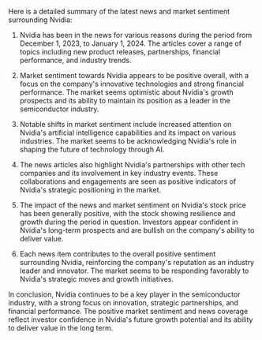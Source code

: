 Here is a detailed summary of the latest news and market sentiment surrounding Nvidia:

1. Nvidia has been in the news for various reasons during the period from December 1, 2023, to January 1, 2024. The articles cover a range of topics including new product releases, partnerships, financial performance, and industry trends.

2. Market sentiment towards Nvidia appears to be positive overall, with a focus on the company's innovative technologies and strong financial performance. The market seems optimistic about Nvidia's growth prospects and its ability to maintain its position as a leader in the semiconductor industry.

3. Notable shifts in market sentiment include increased attention on Nvidia's artificial intelligence capabilities and its impact on various industries. The market seems to be acknowledging Nvidia's role in shaping the future of technology through AI.

4. The news articles also highlight Nvidia's partnerships with other tech companies and its involvement in key industry events. These collaborations and engagements are seen as positive indicators of Nvidia's strategic positioning in the market.

5. The impact of the news and market sentiment on Nvidia's stock price has been generally positive, with the stock showing resilience and growth during the period in question. Investors appear confident in Nvidia's long-term prospects and are bullish on the company's ability to deliver value.

6. Each news item contributes to the overall positive sentiment surrounding Nvidia, reinforcing the company's reputation as an industry leader and innovator. The market seems to be responding favorably to Nvidia's strategic moves and growth initiatives.

In conclusion, Nvidia continues to be a key player in the semiconductor industry, with a strong focus on innovation, strategic partnerships, and financial performance. The positive market sentiment and news coverage reflect investor confidence in Nvidia's future growth potential and its ability to deliver value in the long term.